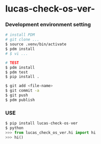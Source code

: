 # lucas-check-os-ver- 

### Development environment setting
```bash
# install PDM
# git clone ...
$ source .venv/bin/activate
$ pdm install
# $ vi ...

# TEST
$ pdm install
$ pdm test
$ pip install . 

$ git add <file-name>
$ git commit -a
$ git push
$ pdm publish

```

### USE 
```python
$ pip install lucas-check-os-ver
$ python 
>>> from lucas_check_os_ver.hi import hi
>>> hi()
```


